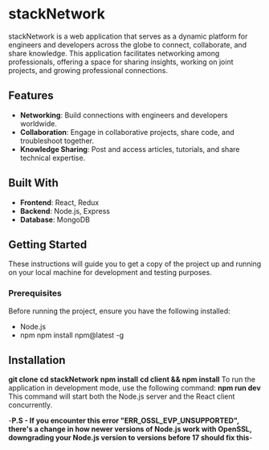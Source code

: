 # stackNetwork

stackNetwork is a web application that serves as a dynamic platform for engineers and developers across the globe to connect, collaborate, and share knowledge. This application facilitates networking among professionals, offering a space for sharing insights, working on joint projects, and growing professional connections.

## Features

- **Networking**: Build connections with engineers and developers worldwide.
- **Collaboration**: Engage in collaborative projects, share code, and troubleshoot together.
- **Knowledge Sharing**: Post and access articles, tutorials, and share technical expertise.

## Built With

- **Frontend**: React, Redux
- **Backend**: Node.js, Express
- **Database**: MongoDB

## Getting Started

These instructions will guide you to get a copy of the project up and running on your local machine for development and testing purposes.

### Prerequisites

Before running the project, ensure you have the following installed:
- Node.js
- npm
  npm install npm@latest -g

## Installation
**git clone**
**cd stackNetwork**
**npm install**
**cd client && npm install**
To run the application in development mode, use the following command:
**npm run dev**
This command will start both the Node.js server and the React client concurrently.


-**P.S - If you encounter this error "ERR_OSSL_EVP_UNSUPPORTED", there's a change in how newer versions of Node.js work with OpenSSL, downgrading your Node.js version to versions before 17 should fix this**-